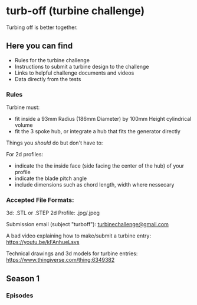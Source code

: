 # turb-off (turbine challenge)
Turbing off is better together.

## Here you can find
* Rules for the turbine challenge
* Instructions to submit a turbine design to the challenge
* Links to helpful challenge documents and videos
* Data directly from the tests

### Rules
Turbine must:
* fit inside a 93mm Radius (186mm Diameter) by 100mm Height cylindrical volume
* fit the 3 spoke hub, or integrate a hub that fits the generator directly

Things you *should* do but don't have to:

  For 2d profiles:
  * indicate the the inside face (side facing the center of the hub) of your profile
  * indicate the blade pitch angle
  * include dimensions such as chord length, width where nessecary

### Accepted File Formats:
3d: .STL or .STEP
2d Profile: .jpg/.jpeg

Submission email (subject "turboff"):
turbinechallenge@gmail.com

A bad video explaining how to make/submit a turbine entry:
https://youtu.be/kFAnhueLsvs

Technical drawings and 3d models for turbine entries:
https://www.thingiverse.com/thing:6349382
  
## Season 1
### Episodes


